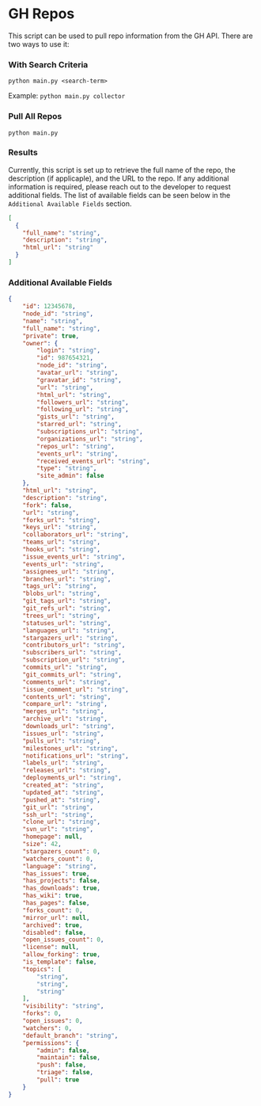 # GH Repos

This script can be used to pull repo information from the GH API. There are two ways to use it:

### With Search Criteria

`python main.py <search-term>`

Example: `python main.py collector`

### Pull All Repos

`python main.py`

### Results

Currently, this script is set up to retrieve the full name of the repo, the description (if applicaple), and the URL to the repo. If any additional information is required, please reach out to the developer to request additional fields. The list of available fields can be seen below in the `Additional Available Fields` section.

```json
[
  {
    "full_name": "string",
    "description": "string",
    "html_url": "string"
  }
]
```

### Additional Available Fields
```json
{
    "id": 12345678,
    "node_id": "string",
    "name": "string",
    "full_name": "string",
    "private": true,
    "owner": {
        "login": "string",
        "id": 987654321,
        "node_id": "string",
        "avatar_url": "string",
        "gravatar_id": "string",
        "url": "string",
        "html_url": "string",
        "followers_url": "string",
        "following_url": "string",
        "gists_url": "string",
        "starred_url": "string",
        "subscriptions_url": "string",
        "organizations_url": "string",
        "repos_url": "string",
        "events_url": "string",
        "received_events_url": "string",
        "type": "string",
        "site_admin": false
    },
    "html_url": "string",
    "description": "string",
    "fork": false,
    "url": "string",
    "forks_url": "string",
    "keys_url": "string",
    "collaborators_url": "string",
    "teams_url": "string",
    "hooks_url": "string",
    "issue_events_url": "string",
    "events_url": "string",
    "assignees_url": "string",
    "branches_url": "string",
    "tags_url": "string",
    "blobs_url": "string",
    "git_tags_url": "string",
    "git_refs_url": "string",
    "trees_url": "string",
    "statuses_url": "string",
    "languages_url": "string",
    "stargazers_url": "string",
    "contributors_url": "string",
    "subscribers_url": "string",
    "subscription_url": "string",
    "commits_url": "string",
    "git_commits_url": "string",
    "comments_url": "string",
    "issue_comment_url": "string",
    "contents_url": "string",
    "compare_url": "string",
    "merges_url": "string",
    "archive_url": "string",
    "downloads_url": "string",
    "issues_url": "string",
    "pulls_url": "string",
    "milestones_url": "string",
    "notifications_url": "string",
    "labels_url": "string",
    "releases_url": "string",
    "deployments_url": "string",
    "created_at": "string",
    "updated_at": "string",
    "pushed_at": "string",
    "git_url": "string",
    "ssh_url": "string",
    "clone_url": "string",
    "svn_url": "string",
    "homepage": null,
    "size": 42,
    "stargazers_count": 0,
    "watchers_count": 0,
    "language": "string",
    "has_issues": true,
    "has_projects": false,
    "has_downloads": true,
    "has_wiki": true,
    "has_pages": false,
    "forks_count": 0,
    "mirror_url": null,
    "archived": true,
    "disabled": false,
    "open_issues_count": 0,
    "license": null,
    "allow_forking": true,
    "is_template": false,
    "topics": [
        "string",
        "string",
        "string"
    ],
    "visibility": "string",
    "forks": 0,
    "open_issues": 0,
    "watchers": 0,
    "default_branch": "string",
    "permissions": {
        "admin": false,
        "maintain": false,
        "push": false,
        "triage": false,
        "pull": true
    }
}
```
